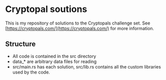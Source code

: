 # Cryptopal soutions

This is my repository of solutions to the Cryptopals challenge set.
See [https://cryptopals.com/](https://cryptopals.com/) for more 
information.

## Structure

- All code is contained in the src directory
- data_\* are arbitrary data files for reading
- src/main.rs has each solution, src/lib.rs contains all the custom
libraries used by the code.

